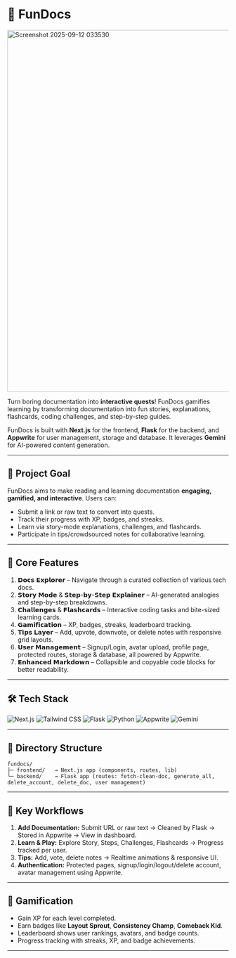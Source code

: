 # 📝 FunDocs

<img width="1919" height="823" alt="Screenshot 2025-09-12 033530" src="https://github.com/user-attachments/assets/98c0429d-edec-4562-89a9-207b5846689c" />

Turn boring documentation into **interactive quests**! FunDocs gamifies learning by transforming documentation into fun stories, explanations, flashcards, coding challenges, and step-by-step guides.

FunDocs is built with **Next.js** for the frontend, **Flask** for the backend, and **Appwrite** for user management, storage and database. It leverages **Gemini** for AI-powered content generation.

---

## 🎯 Project Goal

FunDocs aims to make reading and learning documentation **engaging, gamified, and interactive**. Users can:

* Submit a link or raw text to convert into quests.
* Track their progress with XP, badges, and streaks.
* Learn via story-mode explanations, challenges, and flashcards.
* Participate in tips/crowdsourced notes for collaborative learning.

---

## 🚀 Core Features

1. 𝗗𝗼𝗰𝘀 𝗘𝘅𝗽𝗹𝗼𝗿𝗲𝗿 – Navigate through a curated collection of various tech docs.
2. 𝗦𝘁𝗼𝗿𝘆 𝗠𝗼𝗱𝗲 & 𝗦𝘁𝗲𝗽-𝗯𝘆-𝗦𝘁𝗲𝗽 𝗘𝘅𝗽𝗹𝗮𝗶𝗻𝗲𝗿 – AI-generated analogies and step-by-step breakdowns.
3. 𝗖𝗵𝗮𝗹𝗹𝗲𝗻𝗴𝗲𝘀 & 𝗙𝗹𝗮𝘀𝗵𝗰𝗮𝗿𝗱𝘀 – Interactive coding tasks and bite-sized learning cards.
4. 𝗚𝗮𝗺𝗶𝗳𝗶𝗰𝗮𝘁𝗶𝗼𝗻 – XP, badges, streaks, leaderboard tracking.
5. 𝗧𝗶𝗽𝘀 𝗟𝗮𝘆𝗲𝗿 – Add, upvote, downvote, or delete notes with responsive grid layouts.
6. 𝗨𝘀𝗲𝗿 𝗠𝗮𝗻𝗮𝗴𝗲𝗺𝗲𝗻𝘁 – Signup/Login, avatar upload, profile page, protected routes, storage & database, all powered by Appwrite.
7. 𝗘𝗻𝗵𝗮𝗻𝗰𝗲𝗱 𝗠𝗮𝗿𝗸𝗱𝗼𝘄𝗻 – Collapsible and copyable code blocks for better readability.

---

## 🛠 Tech Stack

![Next.js](https://img.shields.io/badge/Next.js-000000?style=for-the-badge&logo=next.js&logoColor=white)
![Tailwind CSS](https://img.shields.io/badge/TailwindCSS-38B2AC?style=for-the-badge&logo=tailwind-css&logoColor=white)
![Flask](https://img.shields.io/badge/Flask-000000?style=for-the-badge&logo=flask&logoColor=white)
![Python](https://img.shields.io/badge/Python-3776AB?style=for-the-badge&logo=python&logoColor=white)
![Appwrite](https://img.shields.io/badge/Appwrite-FF2882?style=for-the-badge&logo=appwrite&logoColor=white)
![Gemini](https://img.shields.io/badge/Gemini-ff69b4?style=for-the-badge)

---

## 📂 Directory Structure

```
fundocs/
├─ frontend/   → Next.js app (components, routes, lib)
└─ backend/    → Flask app (routes: fetch-clean-doc, generate_all, delete_account, delete_doc, user management)
```

---

## 🔄 Key Workflows

1. **Add Documentation:** Submit URL or raw text → Cleaned by Flask → Stored in Appwrite → View in dashboard.
2. **Learn & Play:** Explore Story, Steps, Challenges, Flashcards → Progress tracked per user.
3. **Tips:** Add, vote, delete notes → Realtime animations & responsive UI.
4. **Authentication:** Protected pages, signup/login/logout/delete account, avatar management using Appwrite.

---

## 🏅 Gamification

* Gain XP for each level completed.
* Earn badges like **Layout Sprout**, **Consistency Champ**, **Comeback Kid**.
* Leaderboard shows user rankings, avatars, and badge counts.
* Progress tracking with streaks, XP, and badge achievements.

---
